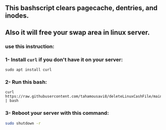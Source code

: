 ## This bashscript clears pagecache, dentries, and inodes.
## Also it will free your swap area in linux server.

### use this instruction:

### 1- Install `curl` if you don't have it on your server:
```
sudo apt install curl
```
### 2- Run this bash:
```
curl https://raw.githubusercontent.com/tahamousavi8/deleteLinuxCashFile/main/deletecashfile.sh | bash
```

### 3- Reboot your server with this command:
```bash
sudo shutdown -r
```
